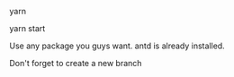 yarn


yarn start

Use any package you guys want. antd is already installed.

Don't forget to create a new branch
